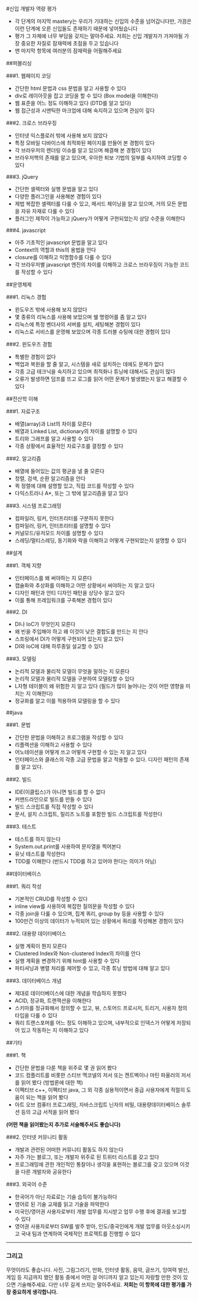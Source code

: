 #신입 개발자 역량 평가

- 각 단계의 마지막 mastery는 우리가 기대하는 신입의 수준을 넘어갑니다만, 가끔은 이런 단계에 오른 신입들도 존재하기 때문에 넣어뒀습니다
- 평가 그 자체에 너무 부담을 갖지는 말아주세요. 저희는 신입 개발자가 가져야될 가장 중요한 자질로 잠재력에 초점을 두고 있습니다
- 맨 마지막 항목에 여러분의 잠재력을 어필해주세요


##퍼블리싱

###1. 웹페이지 코딩
- 간단한 html 문법과 css 문법을 알고 사용할 수 있다
- div로 레이아웃을 잡고 코딩을 할 수 있다 (Box model을 이해한다)
- 웹 표준을 어느 정도 이해하고 있다 (DTD를 알고 있다)
- 웹 접근성과 시맨틱한 마크업에 대해 숙지하고 있으며 관심이 깊다

###2. 크로스 브라우징
- 인터넷 익스플로러 밖에 사용해 보지 않았다
- 특정 모바일 디바이스에 최적화된 페이지를 만들어 본 경험이 있다
- 각 브라우저의 렌더링 이슈를 알고 있으며 해결해 본 경험이 있다
- 브라우저핵의 존재를 알고 있으며, 우아한 퇴보 기법의 일부를 숙지하여 코딩할 수 있다

###3. jQuery
- 간단한 셀렉터와 실행 문법을 알고 있다
- 다양한 플러그인을 사용해본 경험이 있다
- 제법 복잡한 셀렉터를 다룰 수 있고, 메서드 체이닝을 알고 있으며, 거의 모든 문법을 자유 자재로 다룰 수 있다
- 플러그인 제작이 가능하고 jQuery가 어떻게 구현되었는지 상당 수준을 이해한다

###4. javascript
- 아주 기초적인 javascript 문법을 알고 있다
- Context의 역할과 this의 용법을 안다
- closure를 이해하고 익명함수를 다룰 수 있다
- 각 브라우저별 javascript 엔진의 차이를 이해하고 크로스 브라우징이 가능한 코드를 작성할 수 있다


##운영체제

###1. 리눅스 경험
- 윈도우즈 밖에 사용해 보지 않았다
- 몇 종류의 리눅스를 사용해 보았으며 쉘 명령어를 좀 알고 있다
- 리눅스에 특정 벤더사의 서버를 설치, 세팅해본 경험이 있다
- 리눅스로 서비스를 운영해 보았으며 각종 트러블 슈팅에 대한 경험이 있다

###2. 윈도우즈 경험
- 특별한 경험이 없다
- 백업과 복원을 할 줄 알고, 시스템을 새로 설치하는 데에도 문제가 없다
- 각종 고급 테크닉을 숙지하고 있으며 최적화나 튜닝에 대해서도 관심이 많다
- 오류가 발생하면 덤프를 뜨고 로그를 읽어 어떤 문제가 발생했는지 알고 해결할 수 있다


##전산학 이해

###1. 자료구조
- 배열(array)과 List의 차이를 모른다
- 배열과 Linked List, dictionary의 차이를 설명할 수 있다
- 트리와 그래프를 알고 사용할 수 있다
- 각종 상황에서 효율적인 자료구조를 결정할 수 있다

###2. 알고리즘
- 배열에 들어있는 값의 평균을 낼 줄 모른다
- 정렬, 검색, 순환 알고리즘을 안다
- 퀵 정렬에 대해 설명할 있고, 직접 코드를 작성할 수 있다
- 다익스트라나 A*, 또는 그 밖에 알고리즘을 알고 있다

###3. 시스템 프로그래밍
- 컴파일러, 링커, 인터프리터를 구분하지 못한다
- 컴파일러, 링커, 인터프리터를 설명할 수 있다
- 커널모드/유저모드 차이를 설명할 수 있다
- 스레딩/멀티스레딩, 동기화와 락을 이해하고 어떻게 구현되었는지 설명할 수 있다


##설계

###1. 객체 지향
- 인터페이스를 왜 써야하는 지 모른다
- 캡슐화와 추상화를 이해하고 어떤 상황에서 써야하는 지 알고 있다
- 디자인 패턴과 안티 디자인 패턴을 상당수 알고 있다
- 이를 통해 프레임워크를 구축해본 경험이 있다

###2. DI
- DI나 IoC가 무엇인지 모른다
- 왜 빈을 주입해야 하고 왜 이것이 낮은 결합도를 만드는 지 안다
- 스프링에서 DI가 어떻게 구현되어 있는지 알고 있다
- DI와 IoC에 대해 하루종일 설교할 수 있다

###3. 모델링
- 논리적 모델과 물리적 모델이 무엇을 말하는 지 모른다
- 논리적 모델과 물리적 모델을 구분하여 모델링할 수 있다
- L자형 테이블이 왜 위험한 지 알고 있다 (필드가 많이 늘어나는 것이 어떤 영향을 미치는 지 이해한다)
- 정규화를 알고 이를 적용하여 모델링을 할 수 있다


##java

###1. 문법
- 간단한 문법을 이해하고 프로그램을 작성할 수 있다
- 리플렉션을 이해하고 사용할 수 있다
- 어노테이션을 어떻게 쓰고 어떻게 구현할 수 있는 지 알고 있다
- 인터페이스와 클래스의 각종 고급 문법을 알고 적용할 수 있다. 디자인 패턴의 존재를 알고 있다.

###2. 빌드
- IDE(이클립스)가 아니면 빌드를 할 수 없다
- 커맨드라인으로 빌드를 만들 수 있다
- 빌드 스크립트를 직접 작성할 수 있다
- 문서, 설치 스크립트, 릴리즈 노트를 포함한 빌드 스크립트를 작성한다

###3. 테스트
- 테스트를 하지 않는다
- System.out.print를 사용하여 문자열을 찍어본다
- 유닛 테스트를 작성한다
- TDD를 이해한다 (반드시 TDD를 하고 있어야 한다는 의미가 아님)


##데이터베이스

###1. 쿼리 작성
- 기본적인 CRUD를 작성할 수 있다
- inline view를 사용하여 복잡한 질의문을 작성할 수 있다
- 각종 join을 다룰 수 있으며, 집계 쿼리, group by 등을 사용할 수 있다
- 100만건 이상의 데이터가 누적되어 있는 상황에서 쿼리를 작성해본 경험이 있다

###2. 대용량 데이터베이스
- 실행 계획이 뭔지 모른다
- Clustered Index와 Non-clustered Index의 차이를 안다
- 실행 계획을 변경하기 위해 hint를 사용할 수 있다
- 파티셔닝과 병렬 처리를 제어할 수 있고, 각종 튜닝 방법에 대해 알고 있다

###3. 데이터베이스 개념
- 제대로 데이터베이스에 대한 개념을 학습하지 못했다
- ACID, 정규화, 트랜잭션을 이해한다
- 스키마를 정규화해서 정의할 수 있고, 뷰, 스토어드 프로시저, 트리거, 사용자 정의 타입을 다룰 수 있다
- 쿼리 트랜스포머를 어느 정도 이해하고 있으며, 내부적으로 인덱스가 어떻게 저장되어 있고 작동하는 지 이해하고 있다


##기타

###1. 책
- 간단한 문법을 다룬 책을 위주로 몇 권 읽어 봤다
- 코드 컴플리트를 비롯한 스티브 맥코넬의 저서 또는 켄트벡이나 마틴 파울러의 저서를 읽어 봤다 (방법론에 대한 책)
- 이펙티브 c++, 이펙티브 java, 그 외 각종 실용적이면서 중급 사용자에게 적절히 도움이 되는 책을 읽어 봤다
- 아트 오브 컴퓨터 프로그래밍, 자바스크립트 닌자의 비밀, 대용량데이터베이스 솔루션 등의 고급 서적을 읽어 봤다

**(어떤 책을 읽어봤는지 추가로 서술해주셔도 좋습니다)**

###2. 인터넷 커뮤니티 활동
- 개발과 관련된 어떠한 커뮤니티 활동도 하지 않는다
- 자주 가는 블로그, 또는 개발자 위주로 된 트위터 리스트를 갖고 있다
- 프로그래밍에 관한 개인적인 통찰이나 생각을 표현하는 블로그를 갖고 있으며 이것을 다른 개발자와 공유한다

###3. 외국어 수준
- 한국어가 아닌 자료로는 기술 습득이 불가능하다
- 영어로 된 기술 교재를 읽고 기술을 파악한다
- 미국인/영어권 사용자로부터 개발 업무를 지시받고 업무 수행 후에 결과를 보고할 수 있다
- 영어권 사용자로부터 SW를 발주 받아, 인도/중국인에게 개발 업무를 아웃소싱시키고 국내 팀과 연계하여 국제적인 프로젝트를 진행할 수 있다

---
### 그리고
무엇이라도 좋습니다. 사진, 그림그리기, 만화, 인터넷 활동, 음악, 글쓰기, 잉여력 발산, 게임 등 지금까지 했던 활동 중에서 어떤 걸 어디까지 알고 있는지 자랑할 만한 것이 있으면 기술해주세요. 다만 너무 길게 쓰지는 말아주세요. **저희는 이 항목에 대한 평가를 가장 중요하게 생각합니다.**


